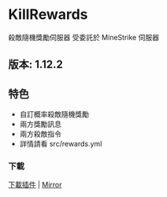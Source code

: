 # KillRewards
殺敵隨機獎勵伺服器
受委託於 MineStrike 伺服器

## 版本: 1.12.2

## 特色
- 自訂概率殺敵隨機獎勵
- 兩方獎勵訊息
- 兩方殺敵指令
- 詳情請看 src/rewards.yml

### 下載
[下載插件](http://festyy.com/wCJZPd) | [Mirror](https://www.mediafire.com/file/r3y8mz0ffilstdn/KillRewards.jar/file)
